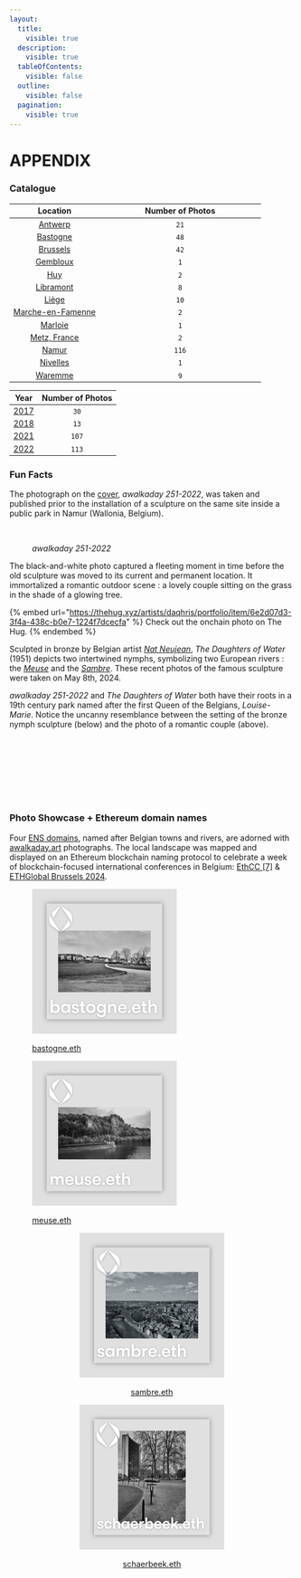 ```yaml
---
layout:
  title:
    visible: true
  description:
    visible: true
  tableOfContents:
    visible: false
  outline:
    visible: false
  pagination:
    visible: true
---
```


# APPENDIX

### &#x20;Catalogue

<table><thead><tr><th align="center">Location</th><th width="271" align="center">Number of Photos</th></tr></thead><tbody><tr><td align="center"><a href="https://foundation.app/collection/awalkaday-art?attr=attributes.LOCATION%3AAntwerp%2C+Belgium">Antwerp</a></td><td align="center"><code>21</code></td></tr><tr><td align="center"><a href="https://foundation.app/collection/awalkaday-art?attr=attributes.LOCATION%3ABastogne%2C+Belgium">Bastogne</a></td><td align="center"><code>48</code></td></tr><tr><td align="center"><a href="https://foundation.app/collection/awalkaday-art?attr=attributes.LOCATION%3ABrussels%2C+Belgium">Brussels</a></td><td align="center"><code>42</code></td></tr><tr><td align="center"><a href="https://foundation.app/collection/awalkaday-art?attr=attributes.LOCATION%3AGembloux%2C+Belgium">Gembloux</a></td><td align="center"><code>1</code></td></tr><tr><td align="center"><a href="https://foundation.app/collection/awalkaday-art?attr=attributes.LOCATION%3AHuy%2C+Belgium">Huy</a></td><td align="center"><code>2</code></td></tr><tr><td align="center"><a href="https://foundation.app/collection/awalkaday-art?attr=attributes.LOCATION%3ALibramont%2C+Belgium">Libramont</a></td><td align="center"><code>8</code></td></tr><tr><td align="center"><a href="https://foundation.app/collection/awalkaday-art?attr=attributes.LOCATION%3ALi%C3%A8ge%2C+Belgium">Liège</a></td><td align="center"><code>10</code></td></tr><tr><td align="center"><a href="https://foundation.app/collection/awalkaday-art?attr=attributes.LOCATION%3AMarche-en-Famenne%2C+Belgium">Marche-en-Famenne</a></td><td align="center"><code>2</code></td></tr><tr><td align="center"><a href="https://foundation.app/collection/awalkaday-art?attr=attributes.LOCATION%3AMarloie%2C+Belgium">Marloie</a></td><td align="center"> <code>1</code></td></tr><tr><td align="center"><a href="https://foundation.app/collection/awalkaday-art?attr=attributes.LOCATION%3AMetz%2C+France">Metz, France</a></td><td align="center"><code>2</code></td></tr><tr><td align="center"><a href="https://foundation.app/collection/awalkaday-art?attr=attributes.LOCATION%3ANamur%2C+Belgium">Namur</a></td><td align="center"><code>116</code></td></tr><tr><td align="center"><a href="https://foundation.app/collection/awalkaday-art?attr=attributes.LOCATION%3ANivelles%2C+Belgium">Nivelles</a></td><td align="center"><code>1</code></td></tr><tr><td align="center"><a href="https://foundation.app/collection/awalkaday-art?attr=attributes.LOCATION%3AWaremme%2C+Belgium">Waremme</a></td><td align="center"><code>9</code></td></tr></tbody></table>



|                                         Year                                        | Number of Photos |
| :---------------------------------------------------------------------------------: | :--------------: |
| [2017](https://foundation.app/collection/awalkaday-art?attr=attributes.YEAR%3A2017) |       `30`       |
| [2018](https://foundation.app/collection/awalkaday-art?attr=attributes.YEAR%3A2018) |       `13`       |
| [2021](https://foundation.app/collection/awalkaday-art?attr=attributes.YEAR%3A2021) |       `107`      |
| [2022](https://foundation.app/collection/awalkaday-art?attr=attributes.YEAR%3A2022) |       `113`      |



### Fun Facts

The photograph on the [cover](./), _awalkaday 251-2022_, was taken and published prior to the installation of a sculpture on the same site inside a public park in Namur (Wallonia, Belgium). &#x20;

<figure><img src="https://d72mm3yw6jhz7lrwgqqtnebzznwlcz27mbhyh4rvmcpirgouwwoa.arweave.net/H_TGbxbyT5-uNjQhNpA5y2yxZ19gT4PyNWCeiJnUtZw" alt="" width="188"><figcaption><p><em>awalkaday 251-2022</em></p></figcaption></figure>

The black-and-white photo captured a fleeting moment in time before the old sculpture was moved to its current and permanent location. It immortalized a romantic outdoor scene : a lovely couple sitting on the grass in the shade of a glowing tree.&#x20;

{% embed url="https://thehug.xyz/artists/daqhris/portfolio/item/6e2d07d3-3f4a-438c-b0e7-1224f7dcecfa" %}
Check out the onchain photo on The Hug.
{% endembed %}

Sculpted in bronze by Belgian artist [_Nat Neujean_](https://www.natneujean.com/), _The Daughters of Water_ (1951) depicts two intertwined nymphs, symbolizing two European rivers : the [_Meuse_](https://en.wikipedia.org/wiki/Meuse) and the [_Sambre_](https://en.wikipedia.org/wiki/Sambre). These recent photos of the famous sculpture were taken on May 8th, 2024.&#x20;

_awalkaday 251-2022_ and _The Daughters of Water_ both have their roots in a 19th century park named after the first Queen of the Belgians, _Louise-Marie_. Notice the uncanny resemblance between the setting of the bronze nymph sculpture (below) and the photo of a romantic couple (above).



<div>

<figure><img src=".gitbook/assets/IMG_20240508_162733_3-01.jpeg" alt=""><figcaption></figcaption></figure>

 

<figure><img src=".gitbook/assets/IMG_20240508_162755_1-01.jpeg" alt=""><figcaption></figcaption></figure>

 

<figure><img src=".gitbook/assets/IMG_20240508_162807_3-01.jpeg" alt=""><figcaption></figcaption></figure>

 

<figure><img src=".gitbook/assets/IMG_20240508_162716_4.jpg" alt=""><figcaption></figcaption></figure>

</div>



### Photo Showcase + Ethereum domain names

Four [ENS domains](https://ens.domains/), named after Belgian towns and rivers, are adorned with [awalkaday.art](https://app.zerion.io/0xb5ee030c71e76c3e03b2a8d425dbb9b395037c82/nfts?collections=116) photographs. The local landscape was mapped and displayed on an Ethereum blockchain naming protocol to celebrate a week of blockchain-focused international conferences in Belgium: [EthCC \[7\]](https://ethcc.io/archive?page=1\&event=EthCC%5B7%5D) & [ETHGlobal Brussels 2024](https://ethglobal.com/events/brussels).&#x20;



<div>

<figure><img src=".gitbook/assets/bastogne.eth.png" alt="" width="256"><figcaption><p><a href="https://app.zerion.io/nfts/ethereum/0x57f1887a8bf19b14fc0df6fd9b2acc9af147ea85:47981481869610083995936073997732283750222809913612277762499411613608388596160">bastogne.eth</a></p></figcaption></figure>

 

<figure><img src=".gitbook/assets/meuse.eth.png" alt="" width="256"><figcaption><p><a href="https://app.zerion.io/nfts/ethereum/0x57f1887a8bf19b14fc0df6fd9b2acc9af147ea85:97365202193083432748976546813491271006919194810609036242907411146017330782368?address=0xb5ee030c71e76c3e03b2a8d425dbb9b395037c82">meuse.eth</a></p></figcaption></figure>

</div>

<div align="center">

<figure><img src=".gitbook/assets/sambre.eth.png" alt="" width="256"><figcaption><p><a href="https://app.zerion.io/nfts/ethereum/0x57f1887a8bf19b14fc0df6fd9b2acc9af147ea85:98656978081170204584090953328403136752112004695015963955947111110569277154361">sambre.eth</a></p></figcaption></figure>

 

<figure><img src=".gitbook/assets/schaerbeek.eth.png" alt="" width="256"><figcaption><p><a href="https://app.zerion.io/nfts/ethereum/0xd4416b13d2b3a9abae7acd5d6c2bbdbe25686401:22609889999588536487736404583550363407381519385506395789547348851782388298946?address=0xb5ee030c71e76c3e03b2a8d425dbb9b395037c82">schaerbeek.eth</a></p></figcaption></figure>

</div>

